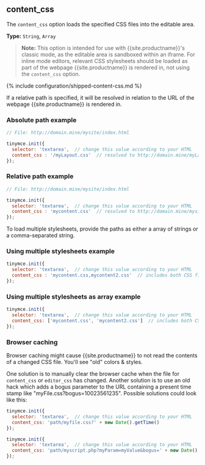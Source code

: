 
## content_css
The `content_css` option loads the specified CSS files into the editable area. 

**Type:** `String`, `Array`

> **Note:** This option is intended for use with {{site.productname}}'s classic mode, as the editable area is sandboxed within an iframe. For inline mode editors, relevant CSS stylesheets should be loaded as part of the webpage {{site.productname}} is rendered in, not using the `content_css` option.

{% include configuration/shipped-content-css.md %}

If a relative path is specified, it will be resolved in relation to the URL of the webpage {{site.productname}} is rendered in.

### Absolute path example

```js
// File: http://domain.mine/mysite/index.html

tinymce.init({
  selector: 'textarea',  // change this value according to your HTML
  content_css : '/myLayout.css'  // resolved to http://domain.mine/myLayout.css
});
```

### Relative path example

```js
// File: http://domain.mine/mysite/index.html

tinymce.init({
  selector: 'textarea',  // change this value according to your HTML
  content_css : 'mycontent.css'  // resolved to http://domain.mine/mysite/mycontent.css
});
```

To load multiple stylesheets, provide the paths as either a array of strings or a comma-separated string.

### Using multiple stylesheets example

```js
tinymce.init({
  selector: 'textarea',  // change this value according to your HTML
  content_css : 'mycontent.css,mycontent2.css'  // includes both CSS files in header
});
```

### Using multiple stylesheets as array example

```js
tinymce.init({
  selector: 'textarea',  // change this value according to your HTML
  content_css: ['mycontent.css', 'mycontent2.css']  // includes both CSS files in header, ability to have CSS with `,` in URL
});
```

### Browser caching

Browser caching might cause {{site.productname}} to not read the contents of a changed CSS file. You'll see "old" colors & styles.

One solution is to manually clear the browser cache when the file for `content_css` or `editor_css` has changed. Another solution is to use an old hack which adds a bogus parameter to the URL containing a present time stamp like "myFile.css?bogus=10023561235". Possible solutions could look like this:

```js
tinymce.init({
  selector: 'textarea',  // change this value according to your HTML
  content_css: 'path/myfile.css?' + new Date().getTime()
});
```

```js
tinymce.init({
  selector: 'textarea',  // change this value according to your HTML
  content_css: 'path/myscript.php?myParam=myValue&bogus=' + new Date().getTime()
});
```
